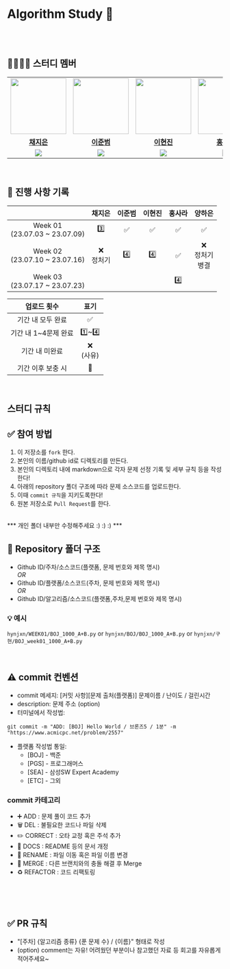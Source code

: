 # Algorithm Study 📝
<br></br>

## 👩‍👩‍👧‍👦 스터디 멤버
<table>
 <tr>
    <td align="center"><a href="https://github.com/cje1903"><img src="https://avatars.githubusercontent.com/cje1903" width="130px;" alt=""></a></td>
    <td align="center"><a href="https://github.com/CyberBoarder"><img src="https://avatars.githubusercontent.com/CyberBoarder" width="130px;" alt=""></a></td>
    <td align="center"><a href="https://github.com/hynjxn"><img src="https://avatars.githubusercontent.com/hynjxn" width="130px;" alt=""></a></td>
    <td align="center"><a href="https://github.com/sforsara"><img src="https://avatars.githubusercontent.com/sforsara" width="130px;" alt=""></a></td>
    <td align="center"><a href="https://github.com/haeuniiiii"><img src="https://avatars.githubusercontent.com/haeuniiiii" width="130px;" alt=""></a></td>
  </tr>
  <tr>
    <td align="center"><a href="https://github.com/cje1903"><b>채지은</b></a></td>
    <td align="center"><a href="https://github.com/CyberBoarder"><b>이준범</b></a></td>
    <td align="center"><a href="https://github.com/hynjxn"><b>이현진</b></a></td>
    <td align="center"><a href="https://github.com/sforsara"><b>홍사라</b></a></td>
    <td align="center"><a href="https://github.com/haeuniiiii"><b>양하은</b></a></td>
  </tr>
  <tr> 
    <td align="center"><img src="https://img.shields.io/badge/Python-3776AB?style=for-the-badge&logo=python&logoColor=white"></td>
    <td align="center"><img src="https://img.shields.io/badge/Python-3776AB?style=for-the-badge&logo=python&logoColor=white"></td>
    <td align="center"><img src="https://img.shields.io/badge/Python-3776AB?style=for-the-badge&logo=python&logoColor=white"></td>
    <td align="center"><img src="https://img.shields.io/badge/Python-3776AB?style=for-the-badge&logo=python&logoColor=white"></td>
    <td align="center"><img src="https://img.shields.io/badge/Python-3776AB?style=for-the-badge&logo=python&logoColor=white"></td>
  </tr> 
</table>

<br/>

## 📍 진행 사항 기록
|  | 채지은 | 이준범 | 이현진 | 홍사라 | 양하은 |
| :---: | :---: | :---: | :---: | :---: | :---: |
| Week 01</br>(23.07.03 ~ 23.07.09) | 3️⃣ | ✅ | ✅ | ✅ | ✅ |
| Week 02</br>(23.07.10 ~ 23.07.16) | ❌<br/>정처기 |4️⃣ | 4️⃣ | ✅ |❌<br/>정처기 <br/>병결 |
| Week 03</br>(23.07.17 ~ 23.07.23) | | | |4️⃣ | |

| 업로드 횟수 | 표기 |
| :---: | :---: |
| 기간 내 모두 완료 | ✅ |
| 기간 내 1~4문제 완료 | 1️⃣~4️⃣ |
| 기간 내 미완료 | ❌ <br/>(사유) |
| 기간 이후 보충 시 | 🔺 |

<br>

## 스터디 규칙

## ✅ 참여 방법
1. 이 저장소를 `fork` 한다. 
2. 본인의 이름/github id로 디렉토리를 만든다.
3. 본인의 디렉토리 내에 markdown으로 각자 문제 선정 기록 및 세부 규칙 등을 작성한다!
4. 아래의 repository 폴더 구조에 따라 문제 소스코드를 업로드한다.
5. 이때 `commit 규칙`을 지키도록한다!
6. 원본 저장소로 `Pull Request`를 한다.
<br>
*** 개인 폴더 내부만 수정해주세요 :) :) :) ***


## 📁 Repository 폴더 구조

- Github ID/주차/소스코드(플랫폼, 문제 번호와 제목 명시)
  <br>
_OR_
- Github ID/플랫폼/소스코드(주차, 문제 번호와 제목 명시)
  <br>
_OR_
- Github ID/알고리즘/소스코드(플랫폼,주차,문제 번호와 제목 명시)

### 💡 예시
`hynjxn/WEEK01/BOJ_1000_A+B.py` or
`hynjxn/BOJ/BOJ_1000_A+B.py` or
`hynjxn/구현/BOJ_week01_1000_A+B.py`

<br/>

## ⚠️ commit 컨벤션
- commit 메세지: [커밋 사항][문제 출처(플랫폼)] 문제이름 / 난이도 / 걸린시간
- description: 문제 주소 (option)
- 터미널에서 작성법:
```
git commit -m "ADD: [BOJ] Hello World / 브론즈5 / 1분" -m "https://www.acmicpc.net/problem/2557"
```
- 플랫폼 작성법 통일:
  - [BOJ] - 백준
  - [PGS] - 프로그래머스
  - [SEA] - 삼성SW Expert Academy
  - [ETC] - 그외
    
### commit 카테고리
- ➕ ADD : 문제 풀이 코드 추가
- 🗑 DEL : 불필요한 코드나 파일 삭제
- ✏️ CORRECT : 오타 교정 혹은 주석 추가
- 📄 DOCS : README 등의 문서 개정
- 🚚 RENAME : 파일 이동 혹은 파일 이름 변경
- 🔀 MERGE : 다른 브랜치와의 충돌 해결 후 Merge
- ♻️ REFACTOR : 코드 리팩토링
<br></br>

<br />
<br />

## ✅ PR 규칙
- "[주차] {알고리즘 종류} {푼 문제 수} / {이름}" 형태로 작성
- (option) comment는 자유! 어려웠던 부분이나 참고했던 자료 등 회고를 자유롭게 적어주세요~


<br />
<br />


